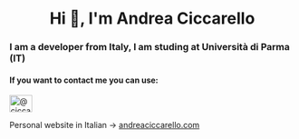 <h1 align="center">Hi 👋, I'm Andrea Ciccarello</h1>
<h3 align="left"> I am a developer from Italy, I am studing at Università di Parma (IT) </h3>
<h4 align="left">If you want to contact me you can use:</h4>
<p align="left">
<a href="https://twitter.com/@ciccaandre" target="blank"><img align="center" src="https://raw.githubusercontent.com/rahuldkjain/github-profile-readme-generator/master/src/images/icons/Social/twitter.svg" alt="@ciccaandre" height="30" width="40" /></a>
</p>

Personal website in Italian -> [andreaciccarello.com](https://andreaciccarello.com)
